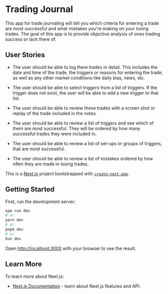 # Trading Journal

This app for trade journaling will tell you which criteria for entering a trade are most successful and what mistakes you're making on your losing trades. The goal of this app is to provide objective analysis of ones trading success or lack there of.

## User Stories

- The user should be able to log there trades in detail. This includes the date and time of the trade, the triggers or reasons for entering the trade, as well as any other market conditions like daily bias, news, stc.

- The user should be able to select triggers from a list of triggers. If the trigger does not exist, the user will be able to add a new trigger to that list.

- The user should be able to review these trades with a screen shot or replay of the trade included in the notes.

- The user should be able to review a list of triggers and see which of them are most successful. They will be ordered by how many successful trades they were included in.

- The user should be able to review a list of set-ups or groups of triggers, that are most successful.

- The user should be able to review a list of mistakes ordered by how often they are made in losing trades.


This is a [Next.js](https://nextjs.org) project bootstrapped with [`create-next-app`](https://nextjs.org/docs/app/api-reference/cli/create-next-app).

## Getting Started

First, run the development server:

```bash
npm run dev
# or
yarn dev
# or
pnpm dev
# or
bun dev
```

Open [http://localhost:3000](http://localhost:3000) with your browser to see the result.

## Learn More

To learn more about Next.js:

- [Next.js Documentation](https://nextjs.org/docs) - learn about Next.js features and API.


